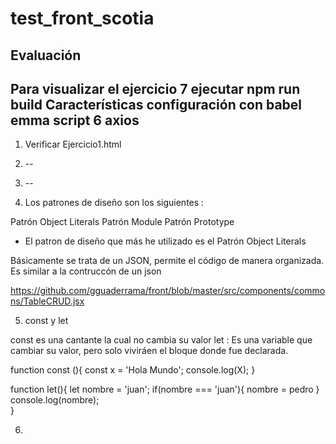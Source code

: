 # test_front_scotia
Evaluación
----------------------------------------------
Para visualizar el ejercicio 7 ejecutar npm run build
Características
configuración con babel
emma script 6
axios
----------------------------------------------

1. Verificar Ejercicio1.html
2. --
3. --

4.  Los patrones de diseño son los siguientes :

Patrón Object Literals
Patrón Module
Patrón Prototype


- El patron de diseño que más he utilizado es el Patrón Object Literals

Básicamente se trata de un JSON, permite el código de manera organizada. Es similar a la contruccón de un json

https://github.com/gguaderrama/front/blob/master/src/components/commons/TableCRUD.jsx


5. const y let 

const es una cantante la cual no cambia su valor 
let : Es una variable que cambiar su valor, pero solo viviráen el bloque donde fue declarada.


function const (){
 const x = 'Hola Mundo';
 console.log(X); 
}

function let(){
 let nombre = 'juan';
 if(nombre === 'juan'){
     nombre = pedro
 }
 console.log(nombre);  
}

6. 
